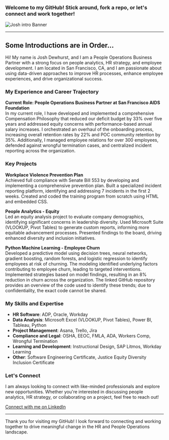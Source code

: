 ### Welcome to my GitHub! Stick around, fork a repo, or let's connect and work together!
![Josh intro Banner](https://user-images.githubusercontent.com/108956371/201224288-ae9d51e4-f5c5-41a5-9829-1f2c0cae7667.png)

___

## Some Introductions are in Order...

Hi! My name is Josh Dewhurst, and I am a People Operations Business Partner with a strong focus on people analytics, HR strategy, and employee development. I am located in San Francisco, CA, and I am passionate about using data-driven approaches to improve HR processes, enhance employee experiences, and drive organizational success.

### My Experience and Career Trajectory

**Current Role: People Operations Business Partner at San Francisco AIDS Foundation**  
In my current role, I have developed and implemented a comprehensive Compensation Philosophy that reduced our deficit budget by 33% over five years and addressed equity concerns with performance-based annual salary increases. I orchestrated an overhaul of the onboarding process, increasing overall retention rates by 22% and POC community retention by 35%. Additionally, I managed employee relations for over 300 employees, defended against wrongful termination cases, and centralized incident reporting across the organization.

### Key Projects

**Workplace Violence Prevention Plan**  
Achieved full compliance with Senate Bill 553 by developing and implementing a comprehensive prevention plan. Built a specialized incident reporting platform, identifying and addressing 7 incidents in the first 2 weeks. Created and coded the training program from scratch using HTML and embedded CSS.

**People Analytics - Equity**  
Led an equity analysis project to evaluate company demographics, identifying significant concerns in leadership diversity. Used Microsoft Suite (VLOOKUP, Pivot Tables) to generate custom reports, informing more equitable advancement processes. Presented findings to the board, driving enhanced diversity and inclusion initiatives.

**Python Machine Learning - Employee Churn**  
Developed a predictive model using decision trees, neural networks, gradient boosting, random forests, and logistic regression to identify employees at risk of churning. The modeling identified underlying factors contributing to employee churn, leading to targeted interventions. Implemented strategies based on model findings, resulting in an 8% reduction in churn across the organization. The linked GitHub repository provides an overview of the code used to identify these trends; due to confidentiality, the exact code cannot be shared.

### My Skills and Expertise

- **HR Software**: ADP, Oracle, Workday
- **Data Analysis**: Microsoft Excel (VLOOKUP, Pivot Tables), Power BI, Tableau, Python
- **Project Management**: Asana, Trello, Jira
- **Compliance and Legal**: OSHA, EEOC, FMLA, ADA, Workers Comp, Wrongful Termination
- **Learning and Development**: Instructional Design, SAP Litmos, Workday Learning
- **Other**: Software Engineering Certificate, Justice Equity Diversity Inclusion Certificate

### Let's Connect

I am always looking to connect with like-minded professionals and explore new opportunities. Whether you're interested in discussing people analytics, HR strategy, or collaborating on a project, feel free to reach out!

[Connect with me on LinkedIn](https://linkedin.com/in/josh-dewhurst)

___

Thank you for visiting my GitHub! I look forward to connecting and working together to drive meaningful change in the HR and People Operations landscape.
